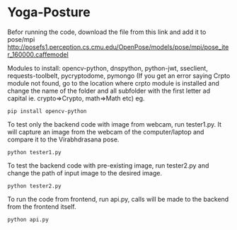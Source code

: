 # Yoga-Posture

Befor running the code, download the file from this link and add it to pose/mpi
http://posefs1.perception.cs.cmu.edu/OpenPose/models/pose/mpi/pose_iter_160000.caffemodel

Modules to install:
opencv-python, dnspython, python-jwt, sseclient, requests-toolbelt, pycryptodome, pymongo
(If you get an error saying Crpto module not found, go to the location where crpto module is installed and change the name of the folder and all subfolder with the first letter ad capital ie. crypto=>Crypto, math=>Math etc) 
eg.
```
pip install opencv-python
```

To test only the backend code with image from webcam, run tester1.py. It will capture an image from the webcam of the computer/laptop and compare it to the Virabhdrasana pose.
```
python tester1.py
```

To test the backend code with pre-existing image, run tester2.py and change the path of input image to the desired image.
```
python tester2.py
```

To run the code from frontend, run api.py, calls will be made to the backend from the frontend itself.
```
python api.py
```
